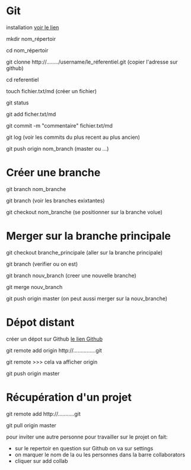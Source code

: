 Git
====
installation [voir le lien](https://www.atlassian.com/fr/git/tutorials/install-git)

mkdir nom_répertoir

cd nom_répertoir

git clonne http://......../username/le_réferentiel.git (copier l'adresse sur github)

cd referentiel

touch fichier.txt/md         (créer un fichier)

git status

git add ficher.txt/md

git commit -m "commentaire" fichier.txt/md

git log (voir les commits du plus recent au plus ancien)

git push origin nom_branch  (master ou ...)

Créer une branche
==================
git branch nom_branche

git branch (voir les branches exixtantes)

git checkout nom_branche (se positionner sur la branche volue)

Merger sur la branche principale
=================================
git checkout branche_principale (aller sur la branche principale)

git branch (verifier ou on est)

git branch nouv_branch (creer une nouvelle branche)

git merge nouv_branch

git push origin master  (on peut aussi merger sur la nouv_branche)

Dépot distant
==============
créer un dépot sur Github [le lien Github](https://github.com)

git remote add origin http://...............git

git remote >>> cela va afficher origin 

git push origin master

Récupération d'un projet
=========================
git remote add http://...........git

git pull origin master

pour inviter une autre personne pour travailler sur le projet on fait:
- sur le repertoir en question sur Github on va sur settings
- on marquer le nom de la ou les personnes dans la barre collaborators
- cliquer sur add collab 
